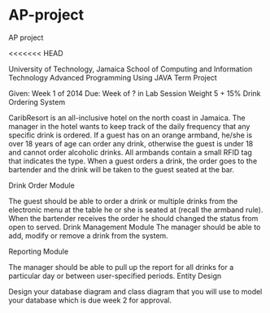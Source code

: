 AP-project
==========

AP project 

<<<<<<< HEAD

University of Technology, Jamaica
School of Computing and Information Technology
Advanced Programming Using JAVA
Term Project

Given: Week 1 of 2014
Due: Week of ? in Lab Session
Weight 5 + 15%
Drink Ordering System

CaribResort is an all-inclusive hotel on the north coast in Jamaica. The manager in the hotel wants to keep track of the daily frequency that any specific drink is ordered. If a guest has on an orange armband, he/she is over 18 years of age can order any drink, otherwise the guest is under 18 and cannot order alcoholic drinks. All armbands contain a small RFID tag that indicates the type. When a guest orders a drink, the order goes to the bartender and the drink will be taken to the guest seated at the bar.

Drink Order Module

The guest should be able to order a drink or multiple drinks from the electronic menu at the table he or she is seated at (recall the armband rule). When the bartender receives the order he should changed the status from open to served.
Drink Management Module
The manager should be able to add, modify or remove a drink from the system.


Reporting Module


The manager should be able to pull up the report for all drinks for a particular day or between user-specified periods.
Entity Design


Design your database diagram and class diagram that you will use to model your database which is due week 2 for approval.

